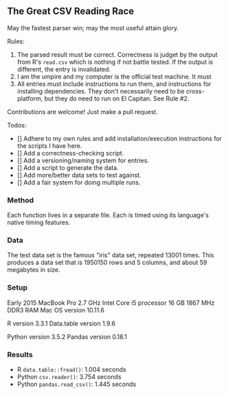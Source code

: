 ## The Great CSV Reading Race

May the fastest parser win; may the most useful attain glory.

Rules:
1. The parsed result must be correct. Correctness is judget by the output from R's `read.csv` which is nothing if not battle tested. If the output is different, the entry is invalidated.
2. I am the umpire and my computer is the official test machine. It must 
3. All entries must include instructions to run them, and instructions for installing dependencies. They don't necessarily need to be cross-platform, but they do need to run on El Capitan. See Rule #2.

Contributions are welcome! Just make a pull request.

Todos:
- [] Adhere to my own rules and add installation/execution instructions for the scripts I have here.
- [] Add a correctness-checking script.
- [] Add a versioning/naming system for entries.
- [] Add a script to generate the data.
- [] Add more/better data sets to test against.
- [] Add a fair system for doing multiple runs.


### Method

Each function lives in a separate file. Each is timed using its language's native timing features.


### Data

The test data set is the famous "iris" data set, repeated 13001 times. This produces a data set that is 1950150 rows and 5 columns, and about 59 megabytes in size.


### Setup

Early 2015 MacBook Pro
2.7 GHz Intel Core i5 processor
16 GB 1867 MHz DDR3 RAM
Mac OS version 10.11.6

R version 3.3.1
Data.table version 1.9.6

Python version 3.5.2
Pandas version 0.18.1


### Results
- R `data.table::fread()`: 1.004 seconds
- Python `csv.reader()`: 3.754 seconds
- Python `pandas.read_csv()`: 1.445 seconds
